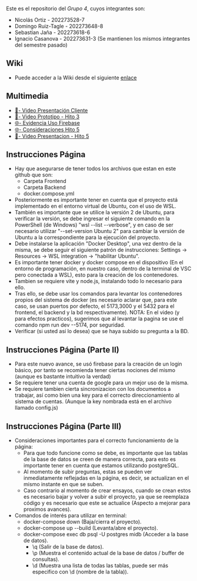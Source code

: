 Este es el repositorio del *Grupo 4*, cuyos integrantes son:

* Nicolás Ortiz - 202273528-7
* Domingo Ruiz-Tagle - 202273648-8
* Sebastian Jaña - 202273618-6
* Ignacio Casanova - 202273631-3
(Se mantienen los mismos integrantes del semestre pasado)

## Wiki
* Puede acceder a la Wiki desde el siguiente [enlace](https://github.com/xDoRuTa/GRUPO15-2025-PROYINF/wiki)

## Multimedia
* [🎥- Video Presentación Cliente](https://aula.usm.cl/mod/resource/view.php?id=6322574)
* [🎥- Video Prototipo - Hito 3](https://youtu.be/MSrKbSECel8)
* [🌐- Evidencia Uso Firebase](https://github.com/xDoRuTa/GRUPO15-2025-PROYINF/discussions/8)
* [🌐- Consideraciones Hito 5](https://github.com/xDoRuTa/GRUPO15-2025-PROYINF/discussions/10)
* [🎥- Video Presentacion - Hito 5](https://youtu.be/Zz3AJAsyoBA)
## Instrucciones Página

* Hay que asegurarse de tener todos los archivos que estan en este github que son:
    * Carpeta Frontend
    * Carpeta Backend
    * docker.compose.yml
* Posteriormente es importante tener en cuenta que el proyecto está implementado en el entorno virtual de Ubuntu, con el uso de WSL.
* También es importante que se utilice la versión 2 de Ubuntu, para verificar la versión, se debe ingresar el siguiente comando en la PowerShell (de Windows) "wsl --list --verbose", y en caso de ser necesario utilizar "--set-version Ubuntu 2" para cambiar la versión de Ubuntu a la correspondiente para la ejecución del proyecto.
* Debe instalarse la aplicación "Docker Desktop", una vez dentro de la misma, se debe seguir el siguiente patrón de instrucciones: Settings -> Resources -> WSL integration -> "habilitar Ubuntu".
* Es importante tener docker y docker compose en el dispositivo (En el entorno de programación, en nuestro caso, dentro de la terminal de VSC pero conectada a WSL), esto para la creación de los contenedores.
* Tambien se requiere vite y node.js, instalando todo lo necesario para ello.
* Tras ello, se debe usar los comandos para levantar los contenedores propios del sistema de docker (es necesario aclarar que,
  para este caso, se usan puertos por defecto, el 5173,3000 y el 5432 para el frontend, el backend y la bd respectivamente).
  NOTA: En el video (y para efectos practicos), sugerimos que al levantar la pagina se use el comando npm run dev --5174, por seguridad.
* Verificar (si usted así lo desea) que se haya subido su pregunta a la BD.

## Instrucciones Página (Parte II)
* Para este nuevo avance, se usó firebase para la creación de un login básico, por tanto se recomienda tener ciertas nociones del mismo (aunque es bastante intuitivo la verdad)
* Se requiere tener una cuenta de google para un mejor uso de la misma.
* Se requiere tambien cierta sincronizacion con los documentos a trabajar, así como bien una key para el correcto direccionamiento al sistema de cuentas. (Aunque la key nombrada está en el archivo llamado config.js)

## Instrucciones Página (Parte III)
* Consideraciones importantes para el correcto funcionamiento de la página:
   * Para que todo funcione como se debe, es importante que las tablas de la base de datos se creen de manera correcta, para esto es importante tener en cuenta que estamos utilizando postgreSQL.
   * Al momento de subir preguntas, estas se pueden ver inmediatamente reflejadas en la página, es decir, se actualizan en el mismo instante en que se suben.
   * Caso contrario al momento de crear ensayos, cuando se crean estos es necesario bajar y volver a subir el proyecto, ya que se reemplaza código y es necesario que este se actualice (Aspecto a mejorar para proximos avances).
* Comandos de interés para utilizar en terminal:
   * docker-compose down (Baja/cierra el proyecto).
   * docker-compose up --build (Levanta/abre el proyecto).
   * docker-compose exec db psql -U postgres midb (Acceder a la base de datos).
        * \q (Salir de la base de datos).
        * \p (Muestra el contenido actual de la base de datos / buffer de consultas).
        * \d (Muestra una lista de todas las tablas, puede ser más especifico con \d (nombre de la tabla)).
